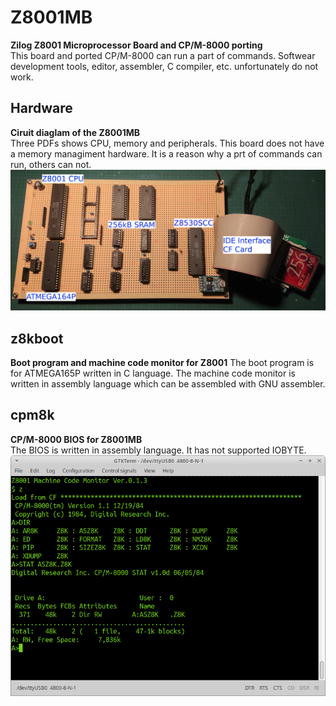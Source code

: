 # Z8001MB
**Zilog Z8001 Microprocessor Board and CP/M-8000 porting**    
This board and ported CP/M-8000 can run a part of commands. Softwear development tools, editor, assembler, C compiler, etc. unfortunately do not work.

## Hardware
**Ciruit diaglam of the Z8001MB**    
Three PDFs shows CPU, memory and peripherals. This board does not have a memory managiment hardware. It is a reason why a prt of commands can run, others can not.
![Z8001MB](./Hardware/Z8001MB.jpg)
## z8kboot
**Boot program and machine code monitor for Z8001**
The boot program is for ATMEGA165P written in C language.
The machine code monitor is written in assembly language which can be assembled with GNU assembler.

## cpm8k
**CP/M-8000 BIOS for Z8001MB**    
The BIOS is written in assembly language. It has not supported IOBYTE. 
![cpm8k](./cpm8k/cpm8k-1.png)
